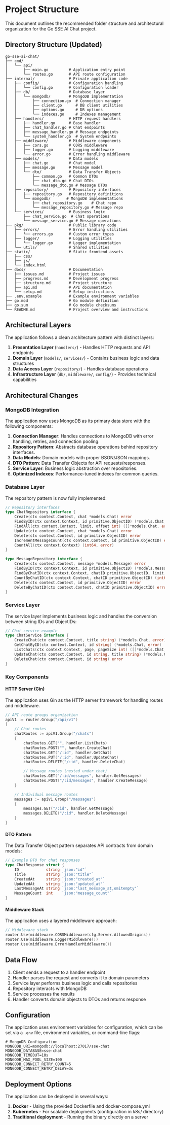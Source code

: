 # Project Structure

This document outlines the recommended folder structure and architectural organization for the Go SSE AI Chat project.

## Directory Structure (Updated)

```
go-sse-ai-chat/
├── cmd/
│   └── api/
│       ├── main.go         # Application entry point
│       └── routes.go       # API route configuration
├── internal/               # Private application code
│   ├── config/             # Configuration handling
│   │   └── config.go       # Configuration loader
│   ├── db/                 # Database layer
│   │   └── mongodb/        # MongoDB implementation 
│   │       ├── connection.go  # Connection manager
│   │       ├── client.go      # DB client utilities
│   │       ├── options.go     # DB options
│   │       └── indexes.go     # Indexes management
│   ├── handlers/           # HTTP request handlers
│   │   ├── handler.go      # Base handler
│   │   ├── chat_handler.go # Chat endpoints
│   │   ├── message_handler.go # Message endpoints
│   │   └── system_handler.go  # System endpoints
│   ├── middleware/         # Middleware components
│   │   ├── cors.go         # CORS middleware
│   │   ├── logger.go       # Logging middleware
│   │   └── error.go        # Error handling middleware
│   ├── models/             # Data models
│   │   ├── chat.go         # Chat model
│   │   ├── message.go      # Message model
│   │   └── dto/            # Data Transfer Objects
│   │       ├── common.go   # Common DTOs
│   │       ├── chat_dto.go # Chat DTOs
│   │       └── message_dto.go # Message DTOs
│   ├── repository/         # Repository interfaces
│   │   ├── repository.go   # Repository definitions
│   │   └── mongodb/       # MongoDB implementations
│   │       ├── chat_repository.go    # Chat repo
│   │       └── message_repository.go # Message repo
│   └── services/           # Business logic
│       ├── chat_service.go  # Chat operations
│       └── message_service.go # Message operations
├── pkg/                    # Public library code
│   ├── errors/             # Error handling utilities
│   │   └── errors.go       # Custom error types
│   ├── logger/             # Logging utilities
│   │   └── logger.go       # Logger implementation
│   └── utils/              # Shared utilities
├── static/                 # Static frontend assets
│   ├── css/
│   ├── js/
│   └── index.html
├── docs/                   # Documentation
│   ├── issues.md           # Project issues
│   ├── progress.md         # Development progress
│   ├── structure.md        # Project structure
│   ├── api.md              # API documentation
│   └── setup.md            # Setup instructions
├── .env.example            # Example environment variables
├── go.mod                  # Go module definition
├── go.sum                  # Go module checksums
└── README.md               # Project overview and instructions
```

## Architectural Layers

The application follows a clean architecture pattern with distinct layers:

1. **Presentation Layer** (`handlers/`) - Handles HTTP requests and API endpoints
2. **Domain Layer** (`models/`, `services/`) - Contains business logic and data structures
3. **Data Access Layer** (`repository/`) - Handles database operations
4. **Infrastructure Layer** (`db/`, `middleware/`, `config/`) - Provides technical capabilities 

## Architectural Changes

### MongoDB Integration

The application now uses MongoDB as its primary data store with the following components:

1. **Connection Manager**: Handles connections to MongoDB with error handling, retries, and connection pooling.
2. **Repository Pattern**: Abstracts database operations behind repository interfaces.
3. **Data Models**: Domain models with proper BSON/JSON mappings.
4. **DTO Pattern**: Data Transfer Objects for API requests/responses.
5. **Service Layer**: Business logic abstraction over repositories.
6. **Optimized Indexes**: Performance-tuned indexes for common queries.

### Database Layer

The repository pattern is now fully implemented:

```go
// Repository interfaces
type ChatRepository interface {
    Create(ctx context.Context, chat *models.Chat) error
    FindByID(ctx context.Context, id primitive.ObjectID) (*models.Chat, error)
    FindAll(ctx context.Context, limit, offset int) ([]*models.Chat, error)
    Update(ctx context.Context, chat *models.Chat) error
    Delete(ctx context.Context, id primitive.ObjectID) error
    IncrementMessageCount(ctx context.Context, id primitive.ObjectID) error
    CountAll(ctx context.Context) (int64, error)
}

type MessageRepository interface {
    Create(ctx context.Context, message *models.Message) error
    FindByID(ctx context.Context, id primitive.ObjectID) (*models.Message, error)
    FindByChatID(ctx context.Context, chatID primitive.ObjectID, limit, offset int) ([]*models.Message, error)
    CountByChatID(ctx context.Context, chatID primitive.ObjectID) (int64, error)
    Delete(ctx context.Context, id primitive.ObjectID) error
    DeleteByChatID(ctx context.Context, chatID primitive.ObjectID) error
}
```

### Service Layer

The service layer implements business logic and handles the conversion between string IDs and ObjectIDs:

```go
// Chat service example
type ChatService interface {
    CreateChat(ctx context.Context, title string) (*models.Chat, error)
    GetChatByID(ctx context.Context, id string) (*models.Chat, error)
    ListChats(ctx context.Context, page, pageSize int) ([]*models.Chat, int64, error)
    UpdateChat(ctx context.Context, id string, title string) (*models.Chat, error)
    DeleteChat(ctx context.Context, id string) error
}
```

### Key Components

#### HTTP Server (Gin)

The application uses Gin as the HTTP server framework for handling routes and middleware.

```go
// API route groups organization
apiV1 := router.Group("/api/v1")
{
    // Chat routes
    chatRoutes := apiV1.Group("/chats")
    {
        chatRoutes.GET("", handler.ListChats)
        chatRoutes.POST("", handler.CreateChat)
        chatRoutes.GET("/:id", handler.GetChat)
        chatRoutes.PUT("/:id", handler.UpdateChat)
        chatRoutes.DELETE("/:id", handler.DeleteChat)

        // Message routes (nested under chat)
        chatRoutes.GET("/:id/messages", handler.GetMessages)
        chatRoutes.POST("/:id/messages", handler.CreateMessage)
    }

    // Individual message routes
    messages := apiV1.Group("/messages")
    {
        messages.GET("/:id", handler.GetMessage)
        messages.DELETE("/:id", handler.DeleteMessage)
    }
}
```

#### DTO Pattern

The Data Transfer Object pattern separates API contracts from domain models:

```go
// Example DTO for chat responses
type ChatResponse struct {
    ID            string `json:"id"`
    Title         string `json:"title"`
    CreatedAt     string `json:"created_at"`
    UpdatedAt     string `json:"updated_at"`
    LastMessageAt string `json:"last_message_at,omitempty"`
    MessageCount  int    `json:"message_count"`
}
```

#### Middleware Stack

The application uses a layered middleware approach:

```go
// Middleware stack
router.Use(middleware.CORSMiddleware(cfg.Server.AllowedOrigins))
router.Use(middleware.LoggerMiddleware())
router.Use(middleware.ErrorHandlerMiddleware())
```

## Data Flow

1. Client sends a request to a handler endpoint
2. Handler parses the request and converts it to domain parameters
3. Service layer performs business logic and calls repositories
4. Repository interacts with MongoDB
5. Service processes the results
6. Handler converts domain objects to DTOs and returns response

## Configuration

The application uses environment variables for configuration, which can be set via a `.env` file, environment variables, or command-line flags:

```
# MongoDB Configuration
MONGODB_URI=mongodb://localhost:27017/sse-chat
MONGODB_DATABASE=sse-chat
MONGODB_TIMEOUT=10s
MONGODB_MAX_POOL_SIZE=100
MONGODB_CONNECT_RETRY_COUNT=5
MONGODB_CONNECT_RETRY_DELAY=3s
```

## Deployment Options

The application can be deployed in several ways:

1. **Docker** - Using the provided Dockerfile and docker-compose.yml
2. **Kubernetes** - For scalable deployments (configuration in k8s/ directory)
3. **Traditional deployment** - Running the binary directly on a server